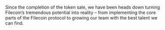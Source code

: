Since the completion of the token sale, we have been heads down turning
Filecoin’s tremendous potential into reality – from implementing the core
parts of the Filecoin protocol to growing our team with the best talent we can
find.

